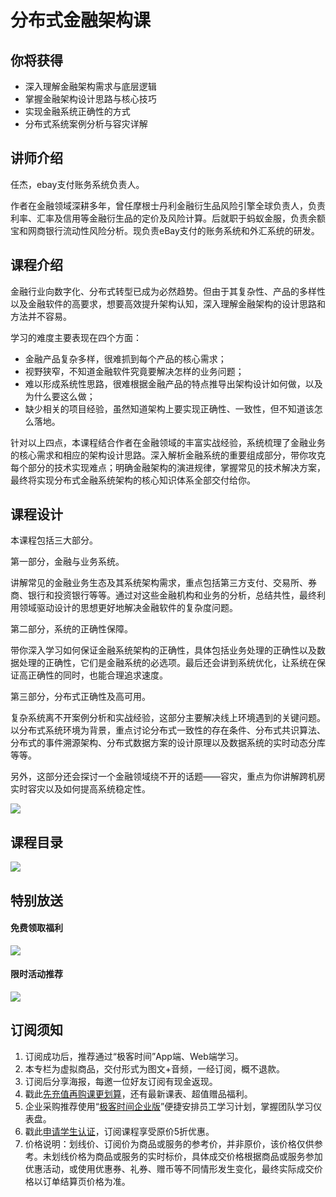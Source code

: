 # 分布式金融架构课

## 你将获得

*   深入理解金融架构需求与底层逻辑
*   掌握金融架构设计思路与核心技巧
*   实现金融系统正确性的方式
*   分布式系统案例分析与容灾详解

  

## 讲师介绍

任杰，ebay支付账务系统负责人。

作者在金融领域深耕多年，曾任摩根士丹利金融衍生品风险引擎全球负责人，负责利率、汇率及信用等金融衍生品的定价及风险计算。后就职于蚂蚁金服，负责余额宝和网商银行流动性风险分析。现负责eBay支付的账务系统和外汇系统的研发。

  

## 课程介绍

金融行业向数字化、分布式转型已成为必然趋势。但由于其复杂性、产品的多样性以及金融软件的高要求，想要高效提升架构认知，深入理解金融架构的设计思路和方法并不容易。

学习的难度主要表现在四个方面：

*   金融产品复杂多样，很难抓到每个产品的核心需求；
*   视野狭窄，不知道金融软件究竟要解决怎样的业务问题；
*   难以形成系统性思路，很难根据金融产品的特点推导出架构设计如何做，以及为什么要这么做；
*   缺少相关的项目经验，虽然知道架构上要实现正确性、一致性，但不知道该怎么落地。

针对以上四点，本课程结合作者在金融领域的丰富实战经验，系统梳理了金融业务的核心需求和相应的架构设计思路。深入解析金融系统的重要组成部分，带你攻克每个部分的技术实现难点；明确金融架构的演进规律，掌握常见的技术解决方案，最终将实现分布式金融系统架构的核心知识体系全部交付给你。

## 课程设计

本课程包括三大部分。

第一部分，金融与业务系统。

讲解常见的金融业务生态及其系统架构需求，重点包括第三方支付、交易所、券商、银行和投资银行等等。通过对这些金融机构和业务的分析，总结共性，最终利用领域驱动设计的思想更好地解决金融软件的复杂度问题。

第二部分，系统的正确性保障。

带你深入学习如何保证金融系统架构的正确性，具体包括业务处理的正确性以及数据处理的正确性，它们是金融系统的必选项。最后还会讲到系统优化，让系统在保证高正确性的同时，也能合理追求速度。

第三部分，分布式正确性及高可用。

复杂系统离不开案例分析和实战经验，这部分主要解决线上环境遇到的关键问题。以分布式系统环境为背景，重点讨论分布式一致性的存在条件、分布式共识算法、分布式的事件溯源架构、分布式数据方案的设计原理以及数据系统的实时动态分库等等。

另外，这部分还会探讨一个金融领域绕不开的话题——容灾，重点为你讲解跨机房实时容灾以及如何提高系统稳定性。

![](https://static001.geekbang.org/resource/image/b0/2b/b0808c325412237c9af6219b4e2ec72b.jpg)

  

## 课程目录

![](https://static001.geekbang.org/resource/image/a7/06/a73290c1cf6946b09f932e1d5c08a906.png)

  

## 特别放送

#### 免费领取福利

[![](https://static001.geekbang.org/resource/image/3b/f4/3bdf677ae6490acb5f2899985e9337f4.jpg?wh=1029x315)](https://time.geekbang.org/article/455497)

#### 限时活动推荐

[![](https://static001.geekbang.org/resource/image/67/a0/6720f5d50b4b38abbf867facdef728a0.png?wh=1035x360)](https://shop18793264.m.youzan.com/wscgoods/detail/2fmoej9krasag5p?dc_ps=2913145716543073286.200001)

  

## 订阅须知

1.  订阅成功后，推荐通过“极客时间”App端、Web端学习。
2.  本专栏为虚拟商品，交付形式为图文+音频，一经订阅，概不退款。
3.  订阅后分享海报，每邀一位好友订阅有现金返现。
4.  戳此[先充值再购课更划算](https://shop18793264.m.youzan.com/wscgoods/detail/2fmoej9krasag5p?scan=1&activity=none&from=kdt&qr=directgoods_1541158976&shopAutoEnter=1)，还有最新课表、超值赠品福利。
5.  企业采购推荐使用“[极客时间企业版](https://b.geekbang.org/?utm_source=geektime&utm_medium=columnintro&utm_campaign=newregister&gk_source=2021020901_gkcolumnintro_newregister)”便捷安排员工学习计划，掌握团队学习仪表盘。
6.  戳此[申请学生认证](https://promo.geekbang.org/activity/student-certificate?utm_source=geektime&utm_medium=caidanlan1)，订阅课程享受原价5折优惠。
7.  价格说明：划线价、订阅价为商品或服务的参考价，并非原价，该价格仅供参考。未划线价格为商品或服务的实时标价，具体成交价格根据商品或服务参加优惠活动，或使用优惠券、礼券、赠币等不同情形发生变化，最终实际成交价格以订单结算页价格为准。
